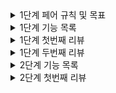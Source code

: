 <details>
<summary>1단계 페어 규칙 및 목표</summary>

## 페어 규칙

- 방역수칙 준수
- 식사시간 미루지 않기
- 중간중간에 의식적으로 쉬는시간 갖기 (2시간 넘기지 말기)
- 토론이 과열되면 잠깐 멈추고 제 3의 대안 생각해보기
- 기록 잘 해두기
    - 토론한 과정, 해결하지 못한 이슈, 순간적인 궁금증이나 아이디어 등
- 아무쪼록 손절만 하지 말기
    - 다음주 회식날 웃으면서 만나기~^.^

## 목표

### 공통

- TDD (E2E) 테스트를 작성하는 방법과 이 테스트를 통해 마음의 안정을 갖고 싶다.
- 요구사항을 추가한 후에도 DB와 관계없이 잘 돌아가는 도메인이었으면 좋겠다
    - 계층을 분리하자! (비즈니스 로직과 dao의 의존성을 분리하자)
- 도메인 로직을 객체지향을 놓지 않고 구현해보고 싶다. (클린 코드)
    - 웹을 떠나서 레벨 1에서 배운거를 잊지않기
- 과설계 X (요구사항 내에서 구현)

### 토닉

- jdbcTemplate, SimpleJdbcInsert? 등등 DB를 연결하는 커넥션을 다루는 객체들의 특징들을 알아가고 싶다.
- JsonPath 다루는 방법

### 포키

- 만들어둔 RestAssured Test fixture 구조를 유지하고 (필요하다면) 개선, 확장해보고 싶음
- (optional)Repository 계층을 적용까진 못해도 알아가보고는 싶다
    - 지금은 도메인에서 DB 접근을 위한 정보들을 가지고 있는데, 이 것이 분리될 수는 없을까 하는 고민이 있음
- (optional)지금은 예외처리가 다소 포괄적으로 느껴지는데, custom exception을 구현해서 예외 context를 세분화 해보고싶음

### 야호

- custom exception 써보기!
- 해당 로직이 해당 계층에 어울리는지 한번 더 고민해보기

</details>

<details>
<summary>1단계 기능 목록</summary>

### 기능 목록

경로 조회 (**GET** /paths?source={id}&target={id}&discountFareCalculator={discountFareCalculator} → 200 OK)

- [X] 최단 경로를 조회한다
    - [X] 모든 노선의 구간에 대해 조회한다
- [X] 구한 최단 경로의 총 거리를 구한다
- [X] 구한 최단 경로의 요금을 구한다

### 도메인 설계

- PathCalculator
    - 경로 조회
    - 거리
- FareCalculator
    - 요금 계산

### 리팩터링

- Dao
    - [X] 인터페이스 없애기
    - [X] find 쿼리 값이 없을 때 Optional 처리
        - 조회 값이 없으면 예외 처리까지
    - [X] 이름 중복 처리 로직을 Service 로 이동
    - [X] JdbcTemplate -> NamedParam 수정
    - [X] Dto 만들어 필드 수정시 생기는 변경 범위 격리
    - [X] 정적 팩터리 메서드 대신 부생성자 이용 고려해보기
- 그 외
    - [x] 컨벤션 확인
    - [X] 네이밍이 명시적인지 확인
    - [X] 불필요한 중복이 없는지 확인
    - [X] 지역 변수 final 삭제

</details>

<details>
<summary>1단계 첫번째 리뷰</summary>

### 스티치의 1단계 첫번째 리뷰

- [X] Dao 에 @Repository 대신 @Component 사용하기
- [X] RowMapper를 메서드 또는 상수로 관리하기
- [X] LineDao 의 createNewObject() 사용한 이유 알아보고, 새로운 객체를 반환하도록 수정하기
- [X] NamedParameterJdbcTemplate 으로 수정
- [X] FareCalculator 가 필드로 distance 를 갖도록 수정
- [x] 매직넘버 상수로 관리하기
- [X] @RequestParam @ModelAttribute 로 묶어보기
- [X] LineService 의 create 메서드를 기능 단위로 메서드 분리해보기
- [X] StationService 의 try-catch 수정해보기

</details>

<details>
<summary>1단계 두번째 리뷰</summary>

### 스티치의 1단계 두번째 리뷰

- [X] 요금을 관리하는 객체에서 요금을 필드로 갖게하기
- [X] FareCalculator 의 생성자와 필드 위치 수정하기
- [X] FareCalculator 의 메서드 명이 메서드의 의도를 드러내도록 수정하기

</details>

<details>
<summary>2단계 기능 목록</summary>

### 리팩터링

- [X] test에서 map 대신 dto 를 사용하도록 수정

### 기능 목록

- 추가된 요금 정책
    - [X] Line 테이블에 extraFare int 컬럼 추가
    - [X] 추가 요금이 있는 노선을 이용할 경우 측정된 요금에 추가 요금을 추가
    - [X] 추가 요금이 있는 노선을 환승해 이용할 경우 가장 높은 추가 요금을 추가

- 연령별 요금 할인
    - [X] 청소년 요금
        - 13 <= discountFareCalculator < 19
        - 350원을 공제한 금액의 20% 할인
    - [X] 어린이 요금
        - 6 <= discountFareCalculator < 13
        - 350원을 공제한 금액의 50% 할인
    - [X] 유아 요금
        - discountFareCalculator < 6
        - 0원

### 도메인 설계

- Line
    - extraFare 를 필드로 만들기
- Fare
    - extraFare 가 있으면 추가해서 반환
    - age 를 인자로 같이 받기
        - 청소년 / 어린이 / 유아 의 경우 할인 계산해서 반환
- Name
    - 이름 원시값 포장
    - [X] 이름이 null 이면 예외 반환
    - [X] 이름에 공백이 포함되면 예외 반환
    - [X] 이름에 특수문자가 포함되면 예외 반환
- Color
    - 색상 원시값 포장
    - [X] 색상이 null 이거나 빈 값이면 예외 반환

</details>

<details>
<summary>2단계 첫번째 리뷰</summary>

### 네오의 2단계 첫번째 리뷰

- [X] Color 의 상수와 필드 사이 1줄 띄우기
- [ ] Color 를 enum 으로 만들어보기
  - Color 가 너무 다양해서 실패.. ~~시러요~~
- [X] DiscountFareCalculator enum 을 설명이 아닌 도메인에 가까운 이름으로 수정
- [X] Fare 의 상수를 `50km, 10km` 가 아닌 `장거리, 단거리` 와 같은 이름으로 수정
- [X] Name 의 Pattern 은 비싼 자원이므로 재사용 하기
- [X] 알고리즘 or 라이브러리와 같이 변경이 될 수 있는 부분은 인터페이스를 사용
- [X] Lines 도메인 만들기
- [X] PathCalculator 자료형이 포함된 변수명 수정
- [X] 에러 메세지를 더 친절하게 작성 (LineService)
- [X] 900 으로 하드코딩 된 부분 수정
- [X] PathService 의 DB O(n)번 접근하는 비용 문제 해결
- [X] sql 파일 자동 정렬로 인한 가독성 문제 해결
- test
    - [ ] id 를 직접 사용하지 않으며 테스트를 할 수 있도록 수정
    - [ ] 테스트에만 사용되는 deleteAll 메서드를 사용하지 않는 구조로 수정
- JgraphtTest
    - [X] assertThat 이 반복되는 곳은 assertAll 사용하기
    - [X] test 명을 명시적으로 수정, DisplayName 사용
    - [X] 변수명을 명시적으로 수정
- AcceptanceTest
    - [ ] test fixture 만들기
    - [X] 1, 2와 같은 의미를 나타내지 못하는 변수명 구분 수정

</details>
